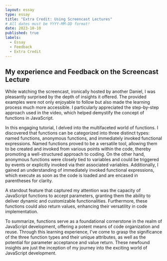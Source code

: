 ```yaml
---
layout: essay
type: essay
title: "Extra Credit: Using Screencast Lectures"
# All dates must be YYYY-MM-DD format!
date: 2023-10-10
published: true
labels:
  - Essay
  - Feedback
  - Extra Credit
---
```


## My experience and Feedback on the Screencast Lecture

While watching the screencast, ironically hosted by another Daniel, I was pleasantly surprised by the depth of insights it offered. The provided examples were not only enjoyable to follow but also made the learning process much more accessible. I particularly appreciated the step-by-step approach used in the video, which helped demystify the concept of functions in JavaScript.

In this engaging tutorial, I delved into the multifaceted world of functions. I discovered that functions can be categorized into three distinct types: named functions, anonymous functions, and immediately invoked functional expressions. Named functions proved to be a versatile tool, allowing them to be created and invoked from various points within the code, thereby promoting a well-structured approach to coding. On the other hand, anonymous functions were closely tied to variables and could be triggered by events or explicitly invoked via their associated variables. Additionally, I gained an understanding of immediately invoked functional expressions, which execute as soon as the code is loaded and are encased in parentheses for clarity.

A standout feature that captured my attention was the capacity of JavaScript functions to accept parameters, granting them the ability to deliver dynamic and customizable functionalities. Furthermore, these functions could also return values, enhancing their versatility in code implementation.

To summarize, functions serve as a foundational cornerstone in the realm of JavaScript development, offering a potent means of code organization and reuse. Through this learning experience, I've come to grasp the significance of the three function types and their unique attributes, as well as the potential for parameter acceptance and value return. These newfound insights are just the inception of my journey into the exciting world of JavaScript development.
